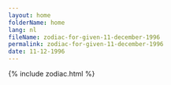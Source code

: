 ```yaml
---
layout: home
folderName: home
lang: nl
fileName: zodiac-for-given-11-december-1996
permalink: zodiac-for-given-11-december-1996
date: 11-12-1996
---
```

{% include zodiac.html %}
